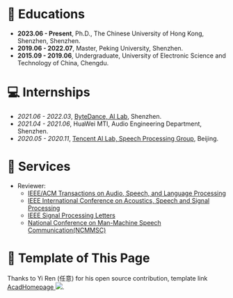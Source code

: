 # 📖 Educations

- **2023.06 - Present**, Ph.D., The Chinese University of Hong Kong, Shenzhen, Shenzhen.
- **2019.06 - 2022.07**, Master, Peking University, Shenzhen.
- **2015.09 - 2019.06**, Undergraduate, University of Electronic Science and Technology of China, Chengdu.


# 💻 Internships

- *2021.06 - 2022.03*, [ByteDance, AI Lab](https://ailab.bytedance.com/), Shenzhen.
- *2021.04 - 2021.06*, HuaWei MTI, Audio Engineering Department, Shenzhen.
- *2020.05 - 2020.11*, [Tencent AI Lab, Speech Processing Group](https://ai.tencent.com/ailab/zh/index), Beijing.

# 🏀 Services

- Reviewer: 
  - [IEEE/ACM Transactions on Audio, Speech, and Language Processing](https://ieeexplore.ieee.org/xpl/RecentIssue.jsp?punumber=6570655)
  - [IEEE International Conference on Acoustics, Speech and Signal Processing](https://ieeexplore.ieee.org/xpl/conhome/1000002/all-proceedings)
  - [IEEE Signal Processing Letters](https://ieeexplore.ieee.org/xpl/RecentIssue.jsp?punumber=97)
  - [National Conference on Man-Machine Speech Communication(NCMMSC)](http://www.ncmmsc.org.cn/)

# 👏 Template of This Page

Thanks to Yi Ren (任意) for his open source contribution, template
link [AcadHomepage ![](https://img.shields.io/github/stars/RayeRen/acad-homepage.github.io?style=social)](https://github.com/RayeRen/acad-homepage.github.io).
